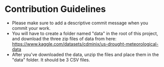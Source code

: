 # Contribution Guidelines
- Please make sure to add a descriptive commit message when you commit your work.
- You will have to create a folder named "data" in the root of this project, and download the three zip files of data from here: https://www.kaggle.com/datasets/cdminix/us-drought-meteorological-data
- After you've downloaded the data, unzip the files and place them in the "data" folder. It should be 3 CSV files. 